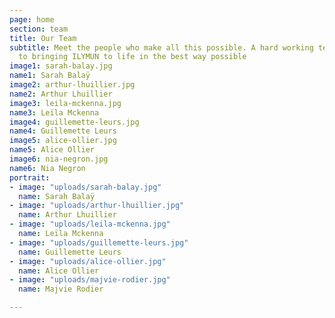 ```yaml
---
page: home
section: team
title: Our Team
subtitle: Meet the people who make all this possible. A hard working team dedicated
  to bringing ILYMUN to life in the best way possible
image1: sarah-balay.jpg
name1: Sarah Balaÿ
image2: arthur-lhuillier.jpg
name2: Arthur Lhuillier 
image3: leila-mckenna.jpg
name3: Leïla Mckenna
image4: guillemette-leurs.jpg
name4: Guillemette Leurs 
image5: alice-ollier.jpg
name5: Alice Ollier 
image6: nia-negron.jpg
name6: Nia Negron
portrait:
- image: "uploads/sarah-balay.jpg"
  name: Sarah Balaÿ
- image: "uploads/arthur-lhuillier.jpg"
  name: Arthur Lhuillier 
- image: "uploads/leila-mckenna.jpg"
  name: Leïla Mckenna
- image: "uploads/guillemette-leurs.jpg"
  name: Guillemette Leurs 
- image: "uploads/alice-ollier.jpg"
  name: Alice Ollier 
- image: "uploads/majvie-rodier.jpg"
  name: Majvie Rodier

---
```

